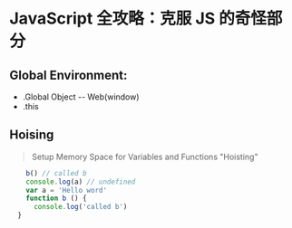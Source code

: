 # JavaScript 全攻略：克服 JS 的奇怪部分

## Global Environment:
 * .Global Object -- Web(window)
 * .this
## Hoising
> Setup Memory Space for Variables and Functions "Hoisting"
```javascript
    b() // called b
    console.log(a) // undefined
    var a = 'Hello word'
    function b () {
      console.log('called b')
  }
```

